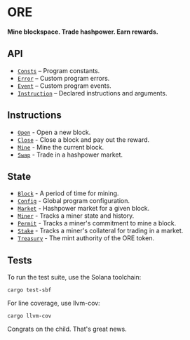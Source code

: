 # ORE

**Mine blockspace. Trade hashpower. Earn rewards.**

## API
- [`Consts`](api/src/consts.rs) – Program constants.
- [`Error`](api/src/error.rs) – Custom program errors.
- [`Event`](api/src/error.rs) – Custom program events.
- [`Instruction`](api/src/instruction.rs) – Declared instructions and arguments.

## Instructions

- [`Open`](program/src/open.rs) - Open a new block.
- [`Close`](program/src/close.rs) - Close a block and pay out the reward.
- [`Mine`](program/src/mine.rs) - Mine the current block.
- [`Swap`](program/src/swap.rs) - Trade in a hashpower market.

## State
- [`Block`](api/src/state/block.rs) - A period of time for mining.
- [`Config`](api/src/state/config.rs) - Global program configuration.
- [`Market`](api/src/state/market.rs) - Hashpower market for a given block.
- [`Miner`](api/src/state/miner.rs) - Tracks a miner state and history.
- [`Permit`](api/src/state/permit.rs) - Tracks a miner's commitment to mine a block.
- [`Stake`](api/src/state/stake.rs) - Tracks a miner's collateral for trading in a market.
- [`Treasury`](api/src/state/treasury.rs) - The mint authority of the ORE token.


## Tests

To run the test suite, use the Solana toolchain: 

```
cargo test-sbf
```

For line coverage, use llvm-cov:

```
cargo llvm-cov
```

Congrats on the child. That's great news. 
